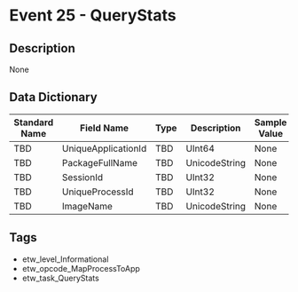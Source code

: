 # Event 25 - QueryStats

## Description
None

## Data Dictionary
|Standard Name|Field Name|Type|Description|Sample Value|
|---|---|---|---|---|
|TBD|UniqueApplicationId|TBD|UInt64|None|None|
|TBD|PackageFullName|TBD|UnicodeString|None|None|
|TBD|SessionId|TBD|UInt32|None|None|
|TBD|UniqueProcessId|TBD|UInt32|None|None|
|TBD|ImageName|TBD|UnicodeString|None|None|

## Tags
* etw_level_Informational
* etw_opcode_MapProcessToApp
* etw_task_QueryStats